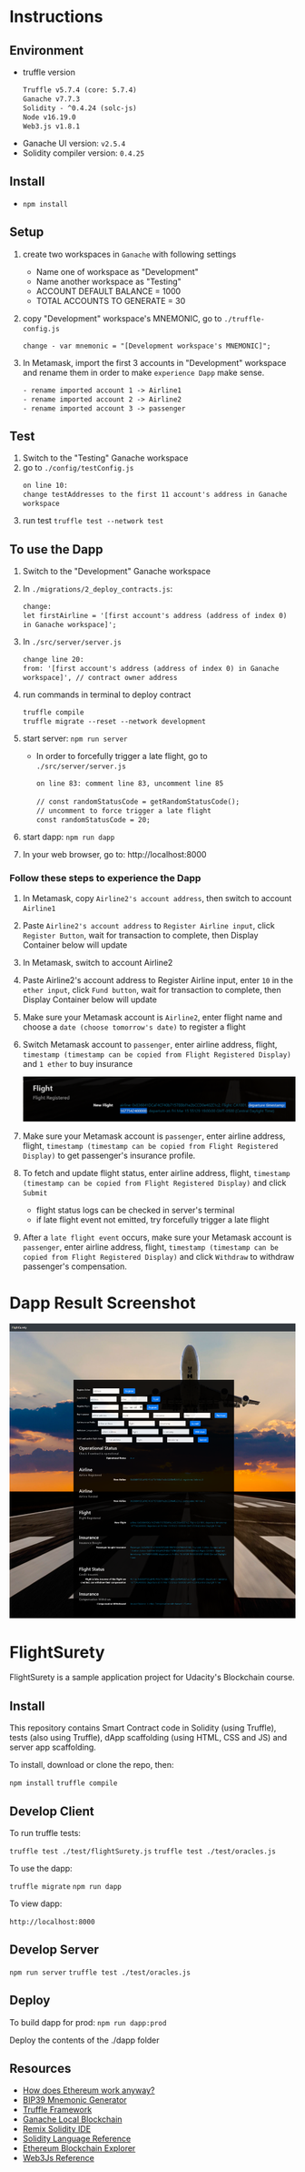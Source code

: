 # Instructions
## Environment
- truffle version
    ```
    Truffle v5.7.4 (core: 5.7.4)
    Ganache v7.7.3
    Solidity - ^0.4.24 (solc-js)
    Node v16.19.0
    Web3.js v1.8.1
    ```
- Ganache UI version: `v2.5.4`
- Solidity compiler version: `0.4.25`

## Install
- `npm install`

## Setup
1. create two workspaces in `Ganache` with following settings
    
    - Name one of workspace as "Development"
    - Name another workspace as "Testing"
    - ACCOUNT DEFAULT BALANCE = 1000
    - TOTAL ACCOUNTS TO GENERATE = 30
2. copy "Development" workspace's MNEMONIC, go to `./truffle-config.js`
    ```
    change - var mnemonic = "[Development workspace's MNEMONIC]";
    ```
3. In Metamask, import the first 3 accounts in "Development" workspace and rename them in order to make `experience Dapp` make sense.
    ```
    - rename imported account 1 -> Airline1
    - rename imported account 2 -> Airline2
    - rename imported account 3 -> passenger
    ```
## Test
1. Switch to the "Testing" Ganache workspace
2. go to `./config/testConfig.js`
    ```
    on line 10:
    change testAddresses to the first 11 account's address in Ganache workspace
    ```
3. run test `truffle test --network test`

## To use the Dapp

1. Switch to the "Development" Ganache workspace
2. In `./migrations/2_deploy_contracts.js`:

    ```
    change:
    let firstAirline = '[first account's address (address of index 0) in Ganache workspace]';
    ```
3. In `./src/server/server.js`
    ```
    change line 20:
    from: '[first account's address (address of index 0) in Ganache workspace]', // contract owner address
    ```
4. run commands in terminal to deploy contract
    ```
    truffle compile
    truffle migrate --reset --network development
    ```
5. start server: `npm run server`

    - In order to forcefully trigger a late flight, go to `./src/server/server.js`
        ```
        on line 83: comment line 83, uncomment line 85

        // const randomStatusCode = getRandomStatusCode();
        // uncomment to force trigger a late flight
        const randomStatusCode = 20;
        ```

6. start dapp: `npm run dapp`

7. In your web browser, go to: http://localhost:8000

### Follow these steps to experience the Dapp
1. In Metamask, copy `Airline2's account address`, then switch to account `Airline1` 

2. Paste `Airline2's account address` to `Register Airline input`, click `Register Button`, wait for transaction to complete, then Display Container below will update

3. In Metamask, switch to account Airline2

4. Paste Airline2's account address to Register Airline input, enter `10` in the `ether input`, click `Fund button`, wait for transaction to complete, then Display Container below will update

5. Make sure your Metamask account is `Airline2`, enter flight name and choose a `date (choose tomorrow's date)` to register a flight

6. Switch Metamask account to `passenger`, enter airline address, flight, `timestamp (timestamp can be copied from Flight Registered Display)` and `1 ether` to buy insurance
    
    ![timestamp](./readme-images/timestamp.png)

7. Make sure your Metamask account is `passenger`, enter airline address, flight, `timestamp (timestamp can be copied from Flight Registered Display)` to get passenger's insurance profile.

8. To fetch and update flight status, enter airline address, flight, `timestamp (timestamp can be copied from Flight Registered Display)` and click `Submit`
    
    - flight status logs can be checked in server's terminal
    - if late flight event not emitted, try forcefully trigger a late flight

9. After a `late flight event` occurs, make sure your Metamask account is `passenger`, enter airline address, flight, `timestamp (timestamp can be copied from Flight Registered Display)` and click `Withdraw` to withdraw passenger's compensation.


# Dapp Result Screenshot
![screenshot](./readme-images/screenshot.png)
#

# FlightSurety

FlightSurety is a sample application project for Udacity's Blockchain course.

## Install

This repository contains Smart Contract code in Solidity (using Truffle), tests (also using Truffle), dApp scaffolding (using HTML, CSS and JS) and server app scaffolding.

To install, download or clone the repo, then:

`npm install`
`truffle compile`

## Develop Client

To run truffle tests:

`truffle test ./test/flightSurety.js`
`truffle test ./test/oracles.js`

To use the dapp:

`truffle migrate`
`npm run dapp`

To view dapp:

`http://localhost:8000`

## Develop Server

`npm run server`
`truffle test ./test/oracles.js`

## Deploy

To build dapp for prod:
`npm run dapp:prod`

Deploy the contents of the ./dapp folder


## Resources

* [How does Ethereum work anyway?](https://medium.com/@preethikasireddy/how-does-ethereum-work-anyway-22d1df506369)
* [BIP39 Mnemonic Generator](https://iancoleman.io/bip39/)
* [Truffle Framework](http://truffleframework.com/)
* [Ganache Local Blockchain](http://truffleframework.com/ganache/)
* [Remix Solidity IDE](https://remix.ethereum.org/)
* [Solidity Language Reference](http://solidity.readthedocs.io/en/v0.4.24/)
* [Ethereum Blockchain Explorer](https://etherscan.io/)
* [Web3Js Reference](https://github.com/ethereum/wiki/wiki/JavaScript-API)